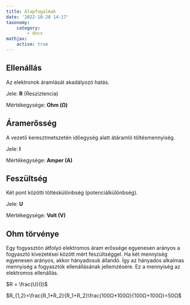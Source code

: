 ```yaml
---
title: Alapfogalmak
date: '2022-10-20 14:17'
taxonomy:
    category:
        - docs
mathjax:
    active: true
---
```


## Ellenállás
Az elektronok áramlását akadályozó hatás.

Jele: **R** (Resziztencia)

Mértékegysége: **Ohm (Ω)**

## Áramerősség
A vezető keresztmetszetén időegység alatt átáramló töltésmennyiség.

Jele: **I**

Mértékegysége: **Amper (A)**

## Feszültség
Két pont közötti töltéskülönbség (potenciálkülönbség).

Jele: **U**

Mértékegysége: **Volt (V)**

## Ohm törvénye
Egy fogyasztón átfolyó elektromos áram erőssége egyenesen arányos a fogyasztó kivezetései között mért feszültséggel.
Ha két mennyiség egyenesen arányos, akkor hányadosuk állandó.
Így az hányados alkalmas mennyiség a fogyasztók ellenállásának jellemzésére. Ez a mennyiség az elektromos ellenállás.

$R = \frac{U}{I}$

$R_{1,2}=\frac{R_1*R_2}{R_1+R_2}\frac{100Ω*100Ω}{100Ω+100Ω}=50Ω$


